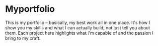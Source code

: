 # Myportfolio
This is my portfolio – basically, my best work all in one place. It's how I show you my skills and what I can actually build, not just tell you about them. Each project here highlights what I'm capable of and the passion I bring to my craft.

